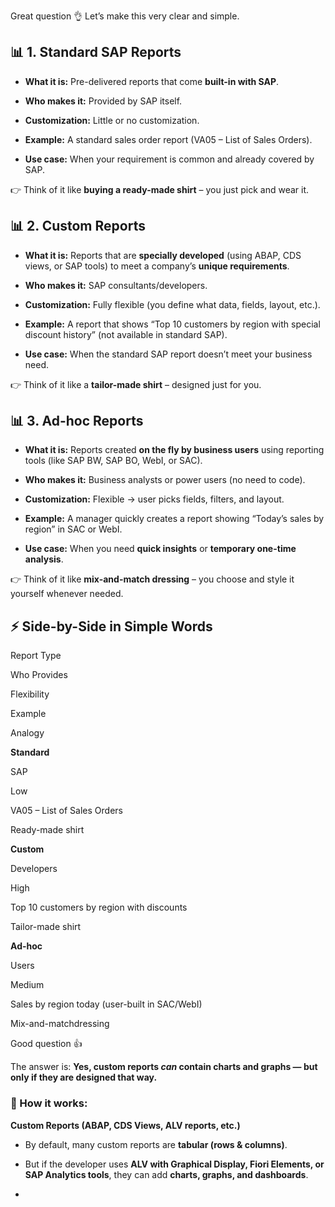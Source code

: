 Great question 👌 Let’s make this very clear and simple.
  
## 📊 1. **Standard SAP Reports**
 
 
- **What it is:** Pre-delivered reports that come **built-in with SAP**.
 
- **Who makes it:** Provided by SAP itself.
 
- **Customization:** Little or no customization.
 
- **Example:** A standard sales order report (VA05 – List of Sales Orders).
 
- **Use case:** When your requirement is common and already covered by SAP.
 

 
👉 Think of it like **buying a ready-made shirt** – you just pick and wear it.
  
## 📊 2. **Custom Reports**
 
 
- **What it is:** Reports that are **specially developed** (using ABAP, CDS views, or SAP tools) to meet a company’s **unique requirements**.
 
- **Who makes it:** SAP consultants/developers.
 
- **Customization:** Fully flexible (you define what data, fields, layout, etc.).
 
- **Example:** A report that shows “Top 10 customers by region with special discount history” (not available in standard SAP).
 
- **Use case:** When the standard SAP report doesn’t meet your business need.
 

 
👉 Think of it like a **tailor-made shirt** – designed just for you.
  
## 📊 3. **Ad-hoc Reports**
 
 
- **What it is:** Reports created **on the fly by business users** using reporting tools (like SAP BW, SAP BO, WebI, or SAC).
 
- **Who makes it:** Business analysts or power users (no need to code).
 
- **Customization:** Flexible → user picks fields, filters, and layout.
 
- **Example:** A manager quickly creates a report showing “Today’s sales by region” in SAC or WebI.
 
- **Use case:** When you need **quick insights** or **temporary one-time analysis**.
 

 
👉 Think of it like **mix-and-match dressing** – you choose and style it yourself whenever needed.
  
## ⚡ Side-by-Side in Simple Words
 
  
 
Report Type
 
Who Provides
 
Flexibility
 
Example
 
Analogy
 
   
 
**Standard**
 
SAP
 
Low
 
VA05 – List of Sales Orders
 
Ready-made shirt
 
 
 
**Custom**
 
Developers
 
High
 
Top 10 customers by region with discounts
 
Tailor-made shirt
 
 
 
**Ad-hoc**
 
Users
 
Medium
 
Sales by region today (user-built in SAC/WebI)
 
Mix-and-matchdressing



Good question 👍
 
The answer is: **Yes, custom reports *can* contain charts and graphs — but only if they are designed that way.**
  
### 📌 How it works:
 
 
**Custom Reports (ABAP, CDS Views, ALV reports, etc.)**
 
 
  - By default, many custom reports are **tabular (rows & columns)**.
 
  - But if the developer uses **ALV with Graphical Display, Fiori Elements, or SAP Analytics tools**, they can add **charts, graphs, and dashboards**.
 
  -
